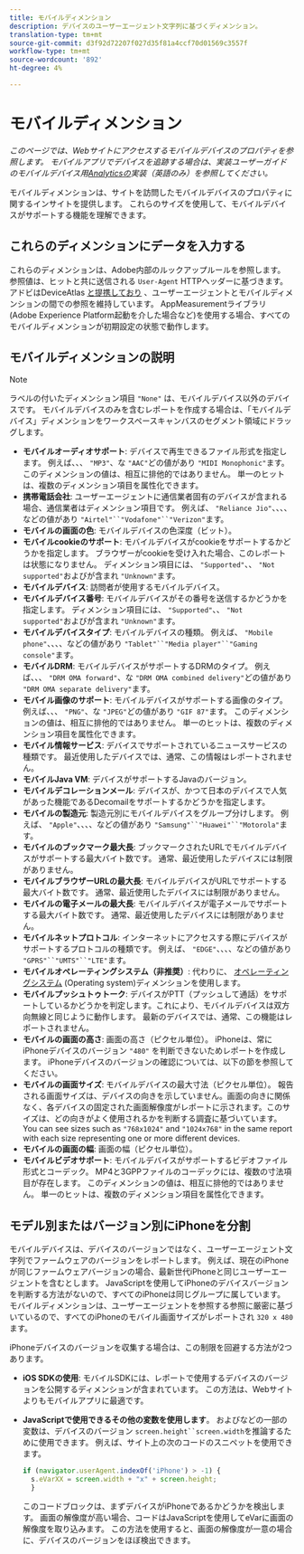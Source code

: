 ```yaml
---
title: モバイルディメンション
description: デバイスのユーザーエージェント文字列に基づくディメンション。
translation-type: tm+mt
source-git-commit: d3f92d72207f027d35f81a4ccf70d01569c3557f
workflow-type: tm+mt
source-wordcount: '892'
ht-degree: 4%

---
```



# モバイルディメンション

*このページでは、Webサイトにアクセスするモバイルデバイスのプロパティを参照します。 モバイルアプリでデバイスを追跡する場合は、実装ユーザーガイドのモバイルデバイス用[Analyticsの](/help/implement/mobile-device-sdk.md)実装（英語のみ）を参照してください。*

モバイルディメンションは、サイトを訪問したモバイルデバイスのプロパティに関するインサイトを提供します。 これらのサイズを使用して、モバイルデバイスがサポートする機能を理解できます。

## これらのディメンションにデータを入力する

これらのディメンションは、Adobe内部のルックアップルールを参照します。 参照値は、ヒットと共に送信される `User-Agent` HTTPヘッダーに基づきます。 アドビはDeviceAtlas [と提携しており](https://deviceatlas.com/) 、ユーザーエージェントとモバイルディメンションの間での参照を維持しています。 AppMeasurementライブラリ(Adobe Experience Platform起動を介した場合など)を使用する場合、すべてのモバイルディメンションが初期設定の状態で動作します。

## モバイルディメンションの説明

>[!NOTE]
>
>ラベルの付いたディメンション項目 `"None"` は、モバイルデバイス以外のデバイスです。 モバイルデバイスのみを含むレポートを作成する場合は、「モバイルデバイス」ディメンションをワークスペースキャンバスのセグメント領域にドラッグします。

* **モバイルオーディオサポート**: デバイスで再生できるファイル形式を指定します。 例えば、、、 `"MP3"`、な `"AAC"`どの値があり `"MIDI Monophonic"`ます。 このディメンションの値は、相互に排他的ではありません。 単一のヒットは、複数のディメンション項目を属性化できます。
* **携帯電話会社**: ユーザーエージェントに通信業者固有のデバイスが含まれる場合、通信業者はディメンション項目です。 例えば、 `"Reliance Jio"`、、、、などの値があり `"Airtel"``"Vodafone"``"Verizon"`ます。
* **モバイルの画面の色**: モバイルデバイスの色深度（ビット）。
* **モバイルcookieのサポート**: モバイルデバイスがcookieをサポートするかどうかを指定します。 ブラウザーがcookieを受け入れた場合、このレポートは状態になりません。 ディメンション項目には、 `"Supported"`、、 `"Not supported"`およびが含まれ `"Unknown"`ます。
* **モバイルデバイス**: 訪問者が使用するモバイルデバイス。
* **モバイルデバイス番号**: モバイルデバイスがその番号を送信するかどうかを指定します。 ディメンション項目には、 `"Supported"`、、 `"Not supported"`およびが含まれ `"Unknown"`ます。
* **モバイルデバイスタイプ**: モバイルデバイスの種類。 例えば、 `"Mobile phone"`、、、、などの値があり `"Tablet"``"Media player"``"Gaming console"`ます。
* **モバイルDRM**: モバイルデバイスがサポートするDRMのタイプ。 例えば、、、 `"DRM OMA forward"`、な `"DRM OMA combined delivery"`どの値があり `"DRM OMA separate delivery"`ます。
* **モバイル画像のサポート**: モバイルデバイスがサポートする画像のタイプ。 例えば、、、 `"PNG"`、な `"JPEG"`どの値があり `"GIF 87"`ます。 このディメンションの値は、相互に排他的ではありません。 単一のヒットは、複数のディメンション項目を属性化できます。
* **モバイル情報サービス**: デバイスでサポートされているニュースサービスの種類です。 最近使用したデバイスでは、通常、この情報はレポートされません。
* **モバイルJava VM**: デバイスがサポートするJavaのバージョン。
* **モバイルデコレーションメール**: デバイスが、かつて日本のデバイスで人気があった機能であるDecomailをサポートするかどうかを指定します。
* **モバイルの製造元**: 製造元別にモバイルデバイスをグループ分けします。 例えば、 `"Apple"`、、、、などの値があり `"Samsung"``"Huawei"``"Motorola"`ます。
* **モバイルのブックマーク最大長**: ブックマークされたURLでモバイルデバイスがサポートする最大バイト数です。 通常、最近使用したデバイスには制限がありません。
* **モバイルブラウザーURLの最大長**: モバイルデバイスがURLでサポートする最大バイト数です。 通常、最近使用したデバイスには制限がありません。
* **モバイルの電子メールの最大長**: モバイルデバイスが電子メールでサポートする最大バイト数です。 通常、最近使用したデバイスには制限がありません。
* **モバイルネットプロトコル**: インターネットにアクセスする際にデバイスがサポートするプロトコルの種類です。 例えば、 `"EDGE"`、、、、などの値があり `"GPRS"``"UMTS"``"LTE"`ます。
* **モバイルオペレーティングシステム（非推奨）**: 代わりに、 [オペレーティングシステム](operating-systems.md) (Operating system)ディメンションを使用します。
* **モバイルプッシュトゥトーク**: デバイスがPTT（プッシュして通話）をサポートしているかどうかを判定します。これにより、モバイルデバイスは双方向無線と同じように動作します。 最新のデバイスでは、通常、この機能はレポートされません。
* **モバイルの画面の高さ**: 画面の高さ（ピクセル単位）。 iPhoneは、常にiPhoneデバイスのバージョン `"480"` を判断できないためレポートを作成します。 iPhoneデバイスのバージョンの確認については、以下の節を参照してください。
* **モバイルの画面サイズ**: モバイルデバイスの最大寸法（ピクセル単位）。 報告される画面サイズは、デバイスの向きを示していません。画面の向きに関係なく、各デバイスの固定された画面解像度がレポートに示されます。このサイズは、どの向きがよく使用されるかを判断する調査に基づいています。You can see sizes such as `"768x1024"` and `"1024x768"` in the same report with each size representing one or more different devices.
* **モバイルの画面の幅**: 画面の幅（ピクセル単位）。
* **モバイルビデオサポート**: モバイルデバイスがサポートするビデオファイル形式とコーデック。 MP4と3GPPファイルのコーデックには、複数の寸法項目が存在します。 このディメンションの値は、相互に排他的ではありません。 単一のヒットは、複数のディメンション項目を属性化できます。

## モデル別またはバージョン別にiPhoneを分割

モバイルデバイスは、デバイスのバージョンではなく、ユーザーエージェント文字列でファームウェアのバージョンをレポートします。 例えば、現在のiPhoneが同じファームウェアバージョンの場合、最新世代iPhoneと同じユーザーエージェントを含むとします。 JavaScriptを使用してiPhoneのデバイスバージョンを判断する方法がないので、すべてのiPhoneは同じグループに属しています。 モバイルディメンションは、ユーザーエージェントを参照する参照に厳密に基づいているので、すべてのiPhoneのモバイル画面サイズがレポートされ `320 x 480`ます。

iPhoneデバイスのバージョンを収集する場合は、この制限を回避する方法が2つあります。

* **iOS SDKの使用**: モバイルSDKには、レポートで使用するデバイスのバージョンを公開するディメンションが含まれています。 この方法は、Webサイトよりもモバイルアプリに最適です。
* **JavaScriptで使用できるその他の変数を使用します**。 およびなどの一部の変数は、デバイスのバージョン `screen.height``screen.width`を推論するために使用できます。 例えば、サイト上の次のコードのスニペットを使用できます。

   ```js
   if (navigator.userAgent.indexOf('iPhone') > -1) {
     s.eVarXX = screen.width + "x" + screen.height;
     }
   ```

   このコードブロックは、まずデバイスがiPhoneであるかどうかを検出します。 画面の解像度が高い場合、コードはJavaScriptを使用してeVarに画面の解像度を取り込みます。 この方法を使用すると、画面の解像度が一意の場合に、デバイスのバージョンをほぼ検出できます。
